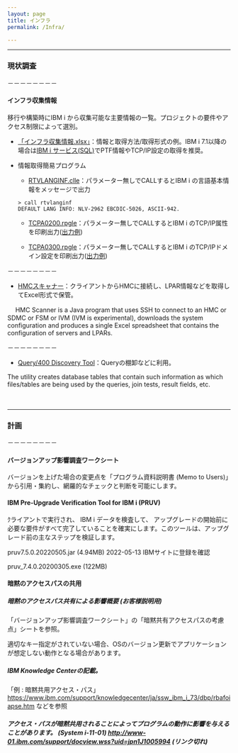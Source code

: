 ```yaml
---
layout: page
title: インフラ
permalink: /Infra/

---
```


---

<P></P>

### 現状調査

<P></P>

－－－－－－－－

<P></P>

#### インフラ収集情報
移行や構築時にIBM i から収集可能な主要情報の一覧。プロジェクトの要件やアクセス制限によって選別。

* [「インフラ収集情報.xlsx」](/GuriPages/files/インフラ収集情報.xlsx)：情報と取得方法/取得形式の例。IBM i 7.1以降の場合は[IBM i サービス(SQL)](https://www.ibm.com/docs/ja/ssw_ibm_i_73/rzajq/rzajqservicessys.htm)でPTF情報やTCP/IP設定の取得を推奨。

* 情報取得簡易プログラム
  * [RTVLANGINF.clle](https://github.com/GuriCat/GuriPages/blob/main/files/RTVLANGINF.clle)：パラメーター無しでCALLするとIBM i の言語基本情報をメッセージで出力
  
  ```
  > call rtvlanginf                                    
  DEFAULT LANG INFO: NLV-2962 EBCDIC-5026, ASCII-942.
  ```

  * [TCPA0200.rpgle](https://github.com/GuriCat/GuriPages/blob/main/files/TCPA0200.rpgle)：パラメーター無しでCALLするとIBM i のTCP/IP属性を印刷出力([出力例](/GuriPages/files/TCPA0200.spl.txt))

  * [TCPA0300.rpgle](https://github.com/GuriCat/GuriPages/blob/main/files/TCPA0300.rpgle)：パラメーター無しでCALLするとIBM i のTCP/IPドメイン設定を印刷出力([出力例](/GuriPages/files/TCPA0300.spl.txt))


<P></P>

－－－－－－－－

<P></P>

* [HMCスキャナー](https://www.ibm.com/support/pages/hmc-scanner-power-server-config-and-performance-stats)：クライアントからHMCに接続し、LPAR情報などを取得してExcel形式で保管。

<P></P>
　
HMC Scanner is a Java program that uses SSH to connect to an HMC or SDMC or FSM or IVM (IVM is experimental), downloads the system configuration and produces a single Excel spreadsheet that contains the configuration of servers and LPARs. 

<P></P>

－－－－－－－－

<P></P>

* [Query/400 Discovery Tool](https://www.ibm.com/support/pages/query400-discovery-tool-0)：Queryの棚卸などに利用。

The utility creates database tables that contain such information as which files/tables are being used by the queries, join tests, result fields, etc.  

<P></P>

　

<P></P>

---

<P></P>


### 計画

<P></P>


－－－－－－－－

<P></P>

#### バージョンアップ影響調査ワークシート
バージョンを上げた場合の変更点を「プログラム資料説明書  (Memo to Users)」から引用・集約し、網羅的なチェックと判断を可能にします。

#### IBM Pre-Upgrade Verification Tool for IBM i (PRUV)

ｸライアントで実行され、 IBM i データを検査して、 アップグレードの開始前に必要な要件がすべて完了していることを確実にします。このツールは、アップグレード前の主なステップを検証します。 

pruv7.5.0.20220505.jar (4.94MB) 2022-05-13 IBMサイトに登録を確認

pruv_7.4.0.20200305.exe (122MB)
#### 暗黙のアクセスパスの共用
##### 暗黙のアクセスパス共有による影響概要 (お客様説明用) 
「バージョンアップ影響調査ワークシート」の「暗黙共有アクセスパスの考慮点」シートを参照。

適切なキー指定がされていない場合、OSのバージョン更新でアプリケーションが想定しない動作となる場合があります。
##### IBM Knowledge Centerの記載。
「例 : 暗黙共用アクセス・パス」 https://www.ibm.com/support/knowledgecenter/ja/ssw_ibm_i_73/dbp/rbafoiapse.htm などを参照

##### アクセス・パスが暗黙共用されることによってプログラムの動作に影響を与えることがあります。 (System i-11-01)  http://www-01.ibm.com/support/docview.wss?uid=jpn1J1005994 (リンク切れ)


